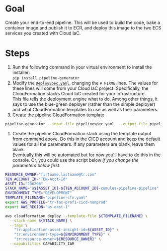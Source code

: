 # Goal
Create your end-to-end pipeline.  This will be used to build the code, bake a container image and publish it to ECR, and deploy this image to the two ECS services you created with Cloud IaC.  

# Steps
1. Run the following command in your virtual environment to install the installer:  
`pip install pipeline-generator`
1. Modify the [`DeploySpec.yaml`](DeploySpec.yaml), changing the `# FIXME` lines.  The values for these lines will come from your Cloud IaC project.  Specifically, the CloudFormation stacks Cloud IaC created for your infrastructure.  
This file tells the deployment engine what to do.  Among other things, it says to use the blue-green deployer (rather than the simple deployer) and what CloudFormation templates to use as well as their parameters.
1. Create the pipeline CloudFormation template  
```sh
pipeline-generator --input-file pipelinespec.yaml  --output-file pipeline-cfn.yaml
```

1. Create the pipeline CloudFormation stack using the template output from command above.  Do this in the CICD account and keep the default values for all the parameters.  If any parameters are blank, leave them blank.  
Eventually this will be automated but for now you'll have to do this in the console.  Or, you could use the script below *if you change the parameters below first*:

```sh
RESOURCE_OWNER="firtname.lastname@tr.com"
TEN_ACCOUNT_ID="TEN-Acct-Id"
ASSET_ID="206296"
STACK_NAME="a${ASSET_ID}-${TEN_ACCOUNT_ID}-cumulus-pipeline-pipeline"
ENVIRONMENT_TYPE="DEVELOPMENT"
TEMPLATE_FILENAME="pipeline-cfn.yaml"
export AWS_PROFILE="tr-tax-prof1-cicd-nonprod"
export AWS_REGION="us-east-1"

aws cloudformation deploy --template-file ${TEMPLATE_FILENAME} \
  --stack-name ${STACK_NAME} \
  --tags \
    "tr:application-asset-insight-id=${ASSET_ID}" \
    "tr:environment-type=${ENVIRONMENT_TYPE}" \
    "tr:resource-owner=${RESOURCE_OWNER}" \
  --capabilities CAPABILITY_IAM
```

